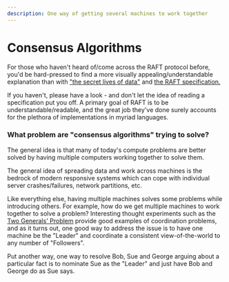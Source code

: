 ```yaml
---
description: One way of getting several machines to work together
---
```


# Consensus Algorithms

For those who haven't heard of/come across the RAFT protocol before, you'd be hard-pressed to find a more visually appealing/understandable explanation than with ["the secret lives of data"](http://thesecretlivesofdata.com/raft/) and [the RAFT specification.](https://raft.github.io/)

If you haven't, please have a look - and don't let the idea of reading a specification put you off. A primary goal of RAFT is to be understandable/readable, and the great job they've done surely accounts for the plethora of implementations in myriad languages.

### What problem are "consensus algorithms" trying to solve?

The general idea is that many of today's compute problems are better solved by having multiple computers working together to solve them. 

The general idea of spreading data and work across machines is the bedrock of modern responsive systems which can cope with individual server crashes/failures, network partitions, etc.

Like everything else, having multiple machines solves some problems while introducing others. For example, how do we get multiple machines to work together to solve a problem? Interesting thought experiments such as the [Two Generals' Problem](https://en.wikipedia.org/wiki/Two_Generals%27_Problem) provide good examples of coordination problems, and as it turns out, one good way to address the issue is to have one machine be the "Leader" and coordinate a consistent view-of-the-world to any number of "Followers". 

Put another way, one way to resolve Bob, Sue and George arguing about a particular fact is to nominate Sue as the "Leader" and just have Bob and George do as Sue says.

### 

### 

